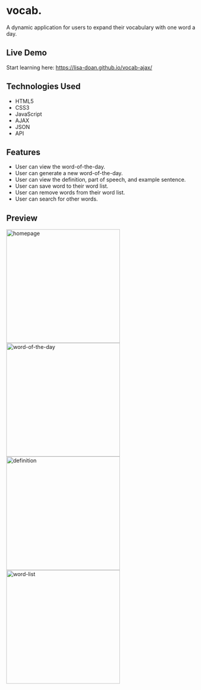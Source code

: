 # vocab.
A dynamic application for users to expand their vocabulary with one word a day.

## Live Demo
Start learning here: https://lisa-doan.github.io/vocab-ajax/

## Technologies Used
* HTML5
* CSS3
* JavaScript
* AJAX
* JSON
* API

## Features
* User can view the word-of-the-day.
* User can generate a new word-of-the-day.
* User can view the definition, part of speech, and example sentence.
* User can save word to their word list.
* User can remove words from their word list.
* User can search for other words.

## Preview
<img src="https://user-images.githubusercontent.com/77419144/111014250-b2cb6680-8357-11eb-847a-cbeedf1e5373.png" alt="homepage" width="300">
<img src="https://user-images.githubusercontent.com/77419144/111014347-1f466580-8358-11eb-975c-cbbb1bd77103.png" alt="word-of-the-day" width="300">
<img src="https://user-images.githubusercontent.com/77419144/111014369-308f7200-8358-11eb-8e80-fdc609b76d77.png" alt="definition" width="300">
<img src="https://user-images.githubusercontent.com/77419144/111014383-44d36f00-8358-11eb-856c-4a1896a7f277.png" alt="word-list" width="300">



